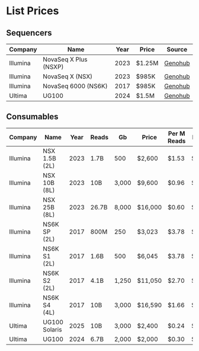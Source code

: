 # List Prices

## Sequencers

| Company  | Name                  | Year | Price  | Source                                                                  |
|----------|-----------------------|------|--------|-------------------------------------------------------------------------|
| Illumina | NovaSeq X Plus (NSXP) | 2023 | $1.25M | [Genohub](https://genohub.com/ngs-sequencer/3/illumina-novaseq-x-plus/) |
| Illumina | NovaSeq X (NSX)       | 2023 | $985K  | [Genohub](https://genohub.com/ngs-sequencer/2/illumina-novaseq-x/) |
| Illumina | NovaSeq 6000 (NS6K)   | 2017 | $985K  | [Genohub](https://genohub.com/ngs-sequencer/5/illumina-novaseq-6000/)   |
| Ultima   | UG100                 | 2024 | $1.5M  | [Genohub](https://genohub.com/ngs-sequencer/37/ultima-genomics-ug-100/) |

## Consumables

| Company  | Name          | Year | Reads | Gb    | Price   | Per M Reads | Per Gb | Source                                                                        |
|----------|---------------|------|-------|-------|---------|-------------|--------|-------------------------------------------------------------------------------|
| Illumina | NSX 1.5B (2L) | 2023 | 1.7B  | 500   | $2,600  | $1.53       | $5.2   | [Genohub](https://genohub.com/ngs-sequencer/3/illumina-novaseq-x-plus/)       |
| Illumina | NSX 10B (8L)  | 2023 | 10B   | 3,000 | $9,600  | $0.96       | $3.2   | [Genohub](https://genohub.com/ngs-sequencer/3/illumina-novaseq-x-plus/)       |
| Illumina | NSX 25B (8L)  | 2023 | 26.7B | 8,000 | $16,000 | $0.60       | $2.0   | [Genohub](https://genohub.com/ngs-sequencer/3/illumina-novaseq-x-plus/)       |
| Illumina | NS6K SP (2L)  | 2017 | 800M  | 250   | $3,023  | $3.78       | $12.09 | [Genohub](https://genohub.com/ngs-sequencer/5/illumina-novaseq-6000/)         |
| Illumina | NS6K S1 (2L)  | 2017 | 1.6B  | 500   | $6,045  | $3.78       | $12.09 | [Genohub](https://genohub.com/ngs-sequencer/5/illumina-novaseq-6000/)         |
| Illumina | NS6K S2 (2L)  | 2017 | 4.1B  | 1,250 | $11,050 | $2.70       | $8.84  | [Genohub](https://genohub.com/ngs-sequencer/5/illumina-novaseq-6000/)         |
| Illumina | NS6K S4 (4L)  | 2017 | 10B   | 3,000 | $16,590 | $1.66       | $5.53  | [Genohub](https://genohub.com/ngs-sequencer/5/illumina-novaseq-6000/)         |
| Ultima   | UG100 Solaris | 2025 | 10B   | 3,000 | $2,400  | $0.24       | $0.8   | [Ultima](https://www.ultimagenomics.com/products/ug-100-sequencing-platform/) |
| Ultima   | UG100         | 2024 | 6.7B  | 2,000 | $2,000  | $0.30       | $1.0   | [Ultima](https://www.ultimagenomics.com/products/ug-100-sequencing-platform/) |
